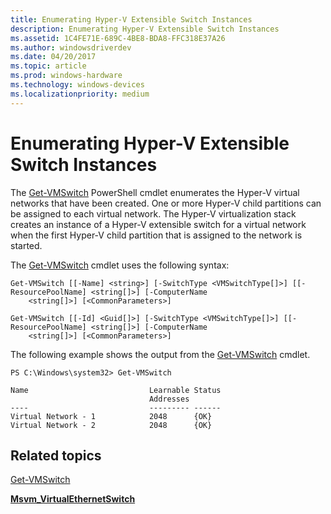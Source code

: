 ```yaml
---
title: Enumerating Hyper-V Extensible Switch Instances
description: Enumerating Hyper-V Extensible Switch Instances
ms.assetid: 1C4FE71E-689C-4BE8-BDA8-FFC318E37A26
ms.author: windowsdriverdev
ms.date: 04/20/2017
ms.topic: article
ms.prod: windows-hardware
ms.technology: windows-devices
ms.localizationpriority: medium
---
```


# Enumerating Hyper-V Extensible Switch Instances


The [Get-VMSwitch](http://technet.microsoft.com/library/hh848499.aspx) PowerShell cmdlet enumerates the Hyper-V virtual networks that have been created. One or more Hyper-V child partitions can be assigned to each virtual network. The Hyper-V virtualization stack creates an instance of a Hyper-V extensible switch for a virtual network when the first Hyper-V child partition that is assigned to the network is started.

The [Get-VMSwitch](http://technet.microsoft.com/library/hh848499.aspx) cmdlet uses the following syntax:

``` syntax
Get-VMSwitch [[-Name] <string>] [-SwitchType <VMSwitchType[]>] [[-ResourcePoolName] <string[]>] [-ComputerName
    <string[]>] [<CommonParameters>]

Get-VMSwitch [[-Id] <Guid[]>] [-SwitchType <VMSwitchType[]>] [[-ResourcePoolName] <string[]>] [-ComputerName
    <string[]>] [<CommonParameters>]
```

The following example shows the output from the [Get-VMSwitch](http://technet.microsoft.com/library/hh848499.aspx) cmdlet.

``` syntax
PS C:\Windows\system32> Get-VMSwitch

Name                           Learnable Status
                               Addresses
----                           --------- ------
Virtual Network - 1            2048      {OK}
Virtual Network - 2            2048      {OK}
```

## Related topics


[Get-VMSwitch](http://technet.microsoft.com/library/hh848499.aspx)

[**Msvm\_VirtualEthernetSwitch**](https://msdn.microsoft.com/library/hh850242)

 

 






